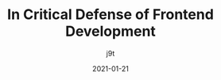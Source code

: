 ---
author: j9t
date: 2021-01-21
tags:
  - meta
  - quality
target_url: https://meiert.com/en/blog/critical-frontend-development/
title: In Critical Defense of Frontend Development
---